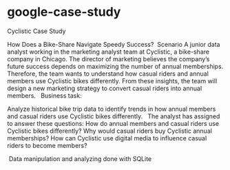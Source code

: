 # google-case-study


Cyclistic Case Study

How Does a Bike-Share Navigate Speedy Success?
﻿
Scenario
A junior data analyst working in the marketing analyst team at Cyclistic, a bike-share company in Chicago. The director of marketing believes the company’s future success depends on maximizing the number of annual memberships. Therefore, the team wants to understand how casual riders and annual members use Cyclistic bikes differently. From these insights, the team will design a new marketing strategy to convert casual riders into annual members. 
﻿
﻿
Business task:

Analyze historical bike trip data to identify trends in how annual members and casual riders use Cyclistic bikes differently.
﻿
﻿
 The analyst has assigned to answer these questions:
How do annual members and casual riders use Cyclistic bikes differently? 
Why would casual riders buy Cyclistic annual memberships? 
How can Cyclistic use digital media to influence casual riders to become members? 
  
﻿
Data manipulation and analyzing done with SQLite
